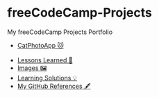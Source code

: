 # freeCodeCamp-Projects
My freeCodeCamp Projects Portfolio
<ul>
<li>
<a href="https://github.com/jennisa1/freeCodeCamp-Projects/tree/main/Cat%20Photo%20Album%20app" onclick="window.open('https://github.com/jennisa1/freeCodeCamp-Projects/tree/main/Cat%20Photo%20Album%20app', '_self'); target="blank">CatPhotoApp 🐱
</li>
<br />
<li>
<a href="https://github.com/jennisa1/freeCodeCamp-Projects/tree/main/Cat%20Photo%20Album%20app/Lessons%20Learned" onclick="window.open('https://github.com/jennisa1/freeCodeCamp-Projects/tree/main/Cat%20Photo%20Album%20app/Lessons%20Learned', '_self'); target="blank">Lessons Learned 📖
</li>
<li>                                                                                                                 
<a href="https://github.com/jennisa1/freeCodeCamp-Projects/tree/main/Cat%20Photo%20Album%20app/Images" onclick="window.open('https://github.com/jennisa1/freeCodeCamp-Projects/tree/main/Cat%20Photo%20Album%20app/Images', '_self'); target="blank">Images 🖼️ 
</li>
<li>
<a href="https://github.com/jennisa1/freeCodeCamp-Projects/tree/main/Cat%20Photo%20Album%20app/Learning%20Solutions" onclick="window.open('https://github.com/jennisa1/freeCodeCamp-Projects/tree/main/Cat%20Photo%20Album%20app/Learning%20Solutions', '_self'); target="blank">Learning Solutions 💡  
</li>
<li>
<a href="https://github.com/jennisa1/freeCodeCampProjects/tree/main/Cat%20Photo%20Album%20app/My%20GitHub%20References" onclick="window.open('https://github.com/jennisa1/freeCodeCamp-Projects/tree/main/Cat%20Photo%20Album%20app/My%20GitHub%20References', '_self'); target="blank">My GitHub References 🖋️ 
</li>
</ul>
